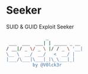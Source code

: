 # Seeker
SUID &amp; GUID Exploit Seeker
```bash
               _             
 ___  ___  ___| | _____ _ __ 
/ __|/ _ \/ _ \ |/ / _ \ '__|
\__ \  __/  __/   <  __/ |   
|___/\___|\___|_|\_\___|_|   
		  by @V0lck3r
```

